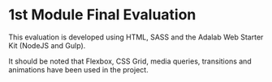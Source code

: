 # 1st Module Final Evaluation

This evaluation is developed using HTML, SASS and the Adalab Web Starter Kit (NodeJS and Gulp).

It should be noted that Flexbox, CSS Grid, media queries, transitions and animations have been used in the project.
